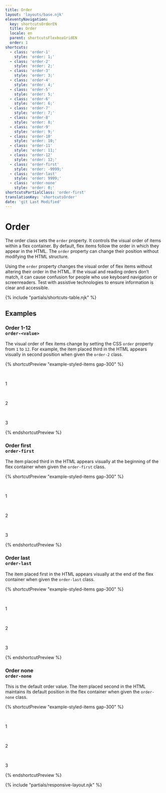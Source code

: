 ```yaml
---
title: Order
layout: 'layouts/base.njk'
eleventyNavigation:
  key: shortcutsOrderEN
  title: Order
  locale: en
  parent: shortcutsFlexboxGridEN
  order: 1
shortcuts:
  - class: 'order-1'
    style: 'order: 1;'
  - class: 'order-2'
    style: 'order: 2;'
  - class: 'order-3'
    style: 'order: 3;'
  - class: 'order-4'
    style: 'order: 4;'
  - class: 'order-5'
    style: 'order: 5;'
  - class: 'order-6'
    style: 'order: 6;'
  - class: 'order-7'
    style: 'order: 7;'
  - class: 'order-8'
    style: 'order: 8;'
  - class: 'order-9'
    style: 'order: 9;'
  - class: 'order-10'
    style: 'order: 10;'
  - class: 'order-11'
    style: 'order: 11;'
  - class: 'order-12'
    style: 'order: 12;'
  - class: 'order-first'
    style: 'order: -9999;'
  - class: 'order-last'
    style: 'order: 9999;'
  - class: 'order-none'
    style: 'order: 0;'
shortcutsPartialClass: 'order-first'
translationKey: 'shortcutsOrder'
date: 'git Last Modified'
---
```


# Order

The order class sets the `order` property. It controls the visual order of items within a flex container. By default, flex items follow the order in which they appear in the HTML. The `order` property can change their position without modifying the HTML structure.

<gcds-notice type="warning" notice-title-tag="h2" notice-title="Use with caution">
  <gcds-text>Using the <code>order</code> property changes the visual order of flex items without altering their order in the HTML. If the visual and reading orders don’t match, it can cause confusion for people who use keyboard navigation or screenreaders. Test with assistive technologies to ensure information is clear and accessible.</gcds-text>
</gcds-notice>

{% include "partials/shortcuts-table.njk" %}

## Examples

### Order 1-12<br/>`order-<value>`

The visual order of flex items change by setting the CSS `order` property from `1` to `12`. For example, the item placed third in the HTML appears visually in second position when given the `order-2` class.

{% shortcutPreview "example-styled-items gap-300" %}

<div class="d-flex">
  <p class="order-1">1</p>
  <p class="order-3">2</p>
  <p class="order-2">3</p>
</div>
{% endshortcutPreview %}

### Order first<br/>`order-first`

The item placed third in the HTML appears visually at the beginning of the flex container when given the `order-first` class.

{% shortcutPreview "example-styled-items gap-300" %}

<div class="d-flex">
  <p>1</p>
  <p>2</p>
  <p class="order-first">3</p>
</div>
{% endshortcutPreview %}

### Order last<br/>`order-last`

The item placed first in the HTML appears visually at the end of the flex container when given the `order-last` class.

{% shortcutPreview "example-styled-items gap-300" %}

<div class="d-flex">
  <p class="order-last">1</p>
  <p>2</p>
  <p>3</p>
</div>
{% endshortcutPreview %}

### Order none<br/>`order-none`

This is the default order value. The item placed second in the HTML maintains its default position in the flex container when given the `order-none` class.

{% shortcutPreview "example-styled-items gap-300" %}

<div class="d-flex">
  <p>1</p>
  <p class="order-none">2</p>
  <p>3</p>
</div>
{% endshortcutPreview %}

{% include "partials/responsive-layout.njk" %}
